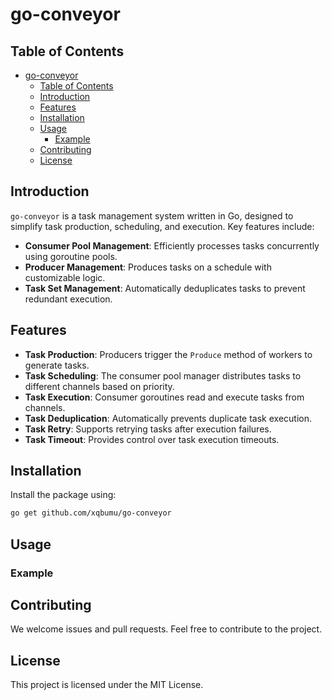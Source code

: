 # go-conveyor

## Table of Contents

- [go-conveyor](#go-conveyor)
	- [Table of Contents](#table-of-contents)
	- [Introduction](#introduction)
	- [Features](#features)
	- [Installation](#installation)
	- [Usage](#usage)
		- [Example](#example)
	- [Contributing](#contributing)
	- [License](#license)

## Introduction

`go-conveyor` is a task management system written in Go, designed to simplify task production, scheduling, and execution. Key features include:

* **Consumer Pool Management**: Efficiently processes tasks concurrently using goroutine pools.
* **Producer Management**: Produces tasks on a schedule with customizable logic.
* **Task Set Management**: Automatically deduplicates tasks to prevent redundant execution.

## Features

* **Task Production**: Producers trigger the `Produce` method of workers to generate tasks.
* **Task Scheduling**: The consumer pool manager distributes tasks to different channels based on priority.
* **Task Execution**: Consumer goroutines read and execute tasks from channels.
* **Task Deduplication**: Automatically prevents duplicate task execution.
* **Task Retry**: Supports retrying tasks after execution failures.
* **Task Timeout**: Provides control over task execution timeouts.

## Installation

Install the package using:

```bash
go get github.com/xqbumu/go-conveyor
```

## Usage

### Example

## Contributing

We welcome issues and pull requests. Feel free to contribute to the project.

## License

This project is licensed under the MIT License.
